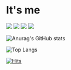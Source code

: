 # It's me

<img src="https://img.shields.io/badge/Python-black?style=flat&logo=Python&logoColor=3776AB"/>

<img src="https://img.shields.io/badge/HTML-black?style=flat&logo=HTML5&logoColor=E34F26"/>

<img src="https://img.shields.io/badge/CSS-black?style=flat&logo=CSS3&logoColor=1572B6"/>

<img src="https://img.shields.io/badge/JS-black?style=flat&logo=JAVASCRIPT&logoColor=F7DF1E"/>

![Anurag's GitHub stats](https://github-readme-stats.vercel.app/api?username=sotthang&show_icons=true&theme=tokyonight)

![Top Langs](https://github-readme-stats.vercel.app/api/top-langs/?username=sotthang&layout=compact&theme=tokyonight)

[![Hits](https://hits.seeyoufarm.com/api/count/incr/badge.svg?url=https%3A%2F%2Fgithub.com%2Fsotthang%2F&count_bg=%2379C83D&title_bg=%23555555&icon=&icon_color=%23E7E7E7&title=hits&edge_flat=false)](https://hits.seeyoufarm.com)
